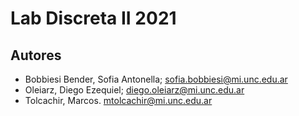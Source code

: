 # Lab Discreta II 2021

## Autores

* Bobbiesi Bender, Sofia Antonella; <sofia.bobbiesi@mi.unc.edu.ar>
* Oleiarz, Diego Ezequiel; <diego.oleiarz@mi.unc.edu.ar>
* Tolcachir, Marcos. <mtolcachir@mi.unc.edu.ar>
